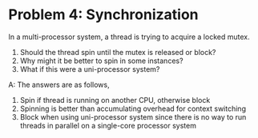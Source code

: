 # Problem 4: Synchronization

In a multi-processor system, a thread is trying to acquire a locked mutex.

1. Should the thread spin until the mutex is released or block?
2. Why might it be better to spin in some instances?
3. What if this were a uni-processor system?

A: The answers are as follows,

1. Spin if thread is running on another CPU, otherwise block
2. Spinning is better than accumulating overhead for context switching
3. Block when using uni-processor system since there is no way to run threads in parallel on a single-core processor system
